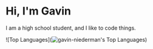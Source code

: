 # Hi, I'm Gavin

I am a high school student, and I like to code things.

![Top Languages](![gavin-niederman's Top Languages](https://github-readme-stats.vercel.app/api/top-langs/?username=gavin-niederman&theme=gruvbox&show_icons=true&hide_border=true&layout=compact))
